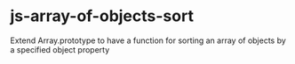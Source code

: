 # js-array-of-objects-sort
Extend Array.prototype to have a function for sorting an array of objects by a specified object property
